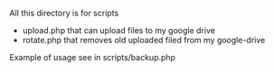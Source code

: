 All this directory is for scripts 
- upload.php that can upload files to my google drive
- rotate.php that removes old uploaded filed from my google-drive

Example of usage see in scripts/backup.php